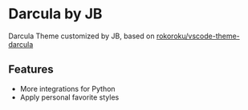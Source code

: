# Darcula by JB

Darcula Theme customized by JB, based on [rokoroku/vscode-theme-darcula](https://github.com/rokoroku/vscode-theme-darcula)

## Features
- More integrations for Python
- Apply personal favorite styles